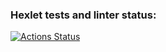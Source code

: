 ### Hexlet tests and linter status:
[![Actions Status](https://github.com/leteli/frontend-project-lvl3/workflows/hexlet-check/badge.svg)](https://github.com/leteli/frontend-project-lvl3/actions)